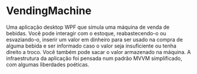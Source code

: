 # VendingMachine
 Uma aplicação desktop WPF que simula uma máquina de venda de bebidas. Você pode interagir com o estoque, reabastecendo-o ou esvaziando-o, inserir um valor em dinheiro para ser usado na compra de alguma bebida e ser informado caso o valor seja insuficiente ou tenha direito a troco. Você também pode sacar o valor armazenado na máquina. A infraestrutura da aplicação foi pensada num padrão MVVM simplificado, com algumas liberdades poéticas.

